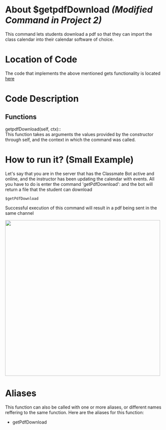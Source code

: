 # About $getpdfDownload _(Modified Command in Project 2)_
This command lets students download a pdf so that they can import the class calendar into their calendar software of choice. 

# Location of Code
The code that implements the above mentioned gets functionality is located [here](https://github.com/maddaicita/ClassMateBot-1.1/blob/main/cogs/calendar.py)

# Code Description
## Functions
getpdfDownload(self, ctx):: <br>
This function takes as arguments the values provided by the constructor through self, and the context in which the command was called.

# How to run it? (Small Example)
Let's say that you are in the server that has the Classmate Bot active and online, and the instructor has been updating the calendar with events. All you have to do is 
enter the command 'getPdfDownload': and the bot will return a file that the student can download
```
$getPdfDownload
```
Successful execution of this command will result in a pdf being sent in the same channel

<img src="https://github.com/maddaicita/ClassMateBot-1.1/blob/main/data/proj2media/getPdfDownload.JPG?raw=true" width=500>

# Aliases

This function can also be called with one or more aliases, or different names reffering to the same function. Here are the aliases for this function:

 - getPdfDownload 
